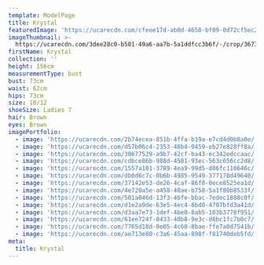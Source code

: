 ```yaml
---
template: ModelPage
title: Krystal
featuredImage: 'https://ucarecdn.com/cfeee17d-ab0d-4650-bf09-0d72cf5ec2d2/'
imageThumbnail: >-
  https://ucarecdn.com/3dee28c0-b581-49a6-aa7b-5a1ddfcc3b6f/-/crop/3673x4434/97,577/-/preview/
firstName: Krystal
collection: ''
height: 156cm
measurementType: bust
bust: 73cm
waist: 62cm
hips: 73cm
size: 10/12
shoeSize: Ladies 7
hair: Brown
eyes: Brown
imagePortfolio:
  - image: 'https://ucarecdn.com/2b74ecea-851b-4ffa-b19a-e7cd4d0b8a0e/'
  - image: 'https://ucarecdn.com/d57b06c4-2353-46b4-9459-eb27e828ff8a/'
  - image: 'https://ucarecdn.com/30677529-a9b7-42cf-ba43-ec342edccaac/'
  - image: 'https://ucarecdn.com/cdbce86b-988d-4581-93ec-563c656cc2d8/'
  - image: 'https://ucarecdn.com/1557a181-3789-4ea9-99d5-d06fc110646c/'
  - image: 'https://ucarecdn.com/db0d6c7c-0b6b-4985-9549-377178d49640/'
  - image: 'https://ucarecdn.com/37142e53-de26-4caf-86f0-0ece8525ea1d/'
  - image: 'https://ucarecdn.com/4e720a5e-a458-48ae-b758-5a1f80b8533f/'
  - image: 'https://ucarecdn.com/501a046d-13f3-46fe-bbac-7edec1888c0f/'
  - image: 'https://ucarecdn.com/d1e2a9de-63e5-4ec4-8bd0-4707bfd3a41d/'
  - image: 'https://ucarecdn.com/d3aa7e73-1def-4be0-8ab5-103b3778f951/'
  - image: 'https://ucarecdn.com/61ee724f-0433-40b8-9e3c-d8bc1fc7b0c7/'
  - image: 'https://ucarecdn.com/7765d18d-0e05-4c60-8bae-ffe7a0d7541b/'
  - image: 'https://ucarecdn.com/ae713e80-c3a6-45aa-898f-f81740deb5fd/'
meta:
  title: Krystal
---
```


